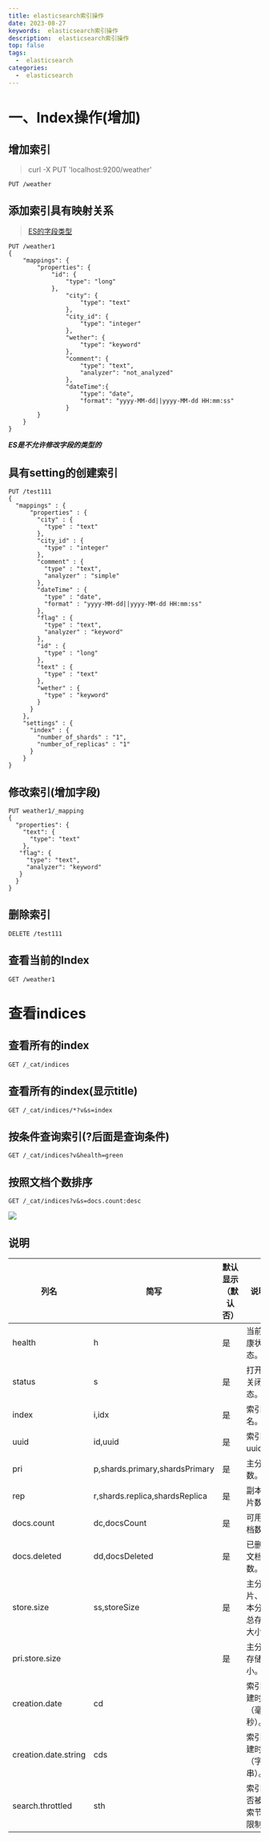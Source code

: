 ```yaml
---
title: elasticsearch索引操作
date: 2023-08-27
keywords:  elasticsearch索引操作
description:  elasticsearch索引操作
top: false
tags:
  -  elasticsearch
categories:
  -  elasticsearch
---
```


# 一、Index操作(增加)

## 增加索引

> curl -X PUT 'localhost:9200/weather'

```shell
PUT /weather
```

## 添加索引具有映射关系


> [ES的字段类型](https://www.elastic.co/guide/en/elasticsearch/reference/7.10/mapping-types.html)


```shell
PUT /weather1
{
	"mappings": {
		"properties": {
			"id": {
				"type": "long"
			},
				"city": {
					"type": "text"
				},
				"city_id": {
					"type": "integer"
				},
				"wether": {
					"type": "keyword"  
				},
				"comment": {
					"type": "text",
					"analyzer": "not_analyzed"
				},
				"dateTime":{
					"type": "date",
					"format": "yyyy-MM-dd||yyyy-MM-dd HH:mm:ss"
				}
		}
	}
}
```
***ES是不允许修改字段的类型的***


## 具有setting的创建索引

```shell
PUT /test111
{
  "mappings" : {
      "properties" : {
        "city" : {
          "type" : "text"
        },
        "city_id" : {
          "type" : "integer"
        },
        "comment" : {
          "type" : "text",
          "analyzer" : "simple"
        },
        "dateTime" : {
          "type" : "date",
          "format" : "yyyy-MM-dd||yyyy-MM-dd HH:mm:ss"
        },
        "flag" : {
          "type" : "text",
          "analyzer" : "keyword"
        },
        "id" : {
          "type" : "long"
        },
        "text" : {
          "type" : "text"
        },
        "wether" : {
          "type" : "keyword"
        }
      }
    },
    "settings" : {
      "index" : {
        "number_of_shards" : "1",
        "number_of_replicas" : "1"
      }
    }
}
```

## 修改索引(增加字段)

```shell
PUT weather1/_mapping 
{ 
  "properties": {
    "text": {
      "type": "text"
    },
   "flag": {
     "type": "text",
     "analyzer": "keyword"
   } 
  }
}

```

## 删除索引

```shell
DELETE /test111
```

## 查看当前的Index

```shell
GET /weather1
```



# 查看indices

## 查看所有的index
```shell
GET /_cat/indices
```

## 查看所有的index(显示title)

```shell
GET /_cat/indices/*?v&s=index
```

## 按条件查询索引(?后面是查询条件)

```shell
GET /_cat/indices?v&health=green
```

## 按照文档个数排序
```shell
GET /_cat/indices?v&s=docs.count:desc
```

![](https://java-run-blog.oss-cn-zhangjiakou.aliyuncs.com/blog/FXuqRZ.png)

## 说明

| **列名**             | **简写**                       | **默认显示 （默认否）** | **说明**                     |
| -------------------- | ------------------------------ | ----------------------- | ---------------------------- |
| health               | h                              | 是                      | 当前健康状态。               |
| status               | s                              | 是                      | 打开/关闭状态。              |
| index                | i,idx                          | 是                      | 索引名。                     |
| uuid                 | id,uuid                        | 是                      | 索引uuid。                   |
| pri                  | p,shards.primary,shardsPrimary | 是                      | 主分片数。                   |
| rep                  | r,shards.replica,shardsReplica | 是                      | 副本分片数。                 |
| docs.count           | dc,docsCount                   | 是                      | 可用文档数。                 |
| docs.deleted         | dd,docsDeleted                 | 是                      | 已删除文档数。               |
| store.size           | ss,storeSize                   | 是                      | 主分片、副本分片总存储大小。 |
| pri.store.size       |                                | 是                      | 主分片存储大小。             |
| creation.date        | cd                             |                         | 索引创建时间（毫秒）。       |
| creation.date.string | cds                            |                         | 索引创建时间（字符串）。     |
| search.throttled     | sth                            |                         | 索引是否被搜索节流限制。     |

